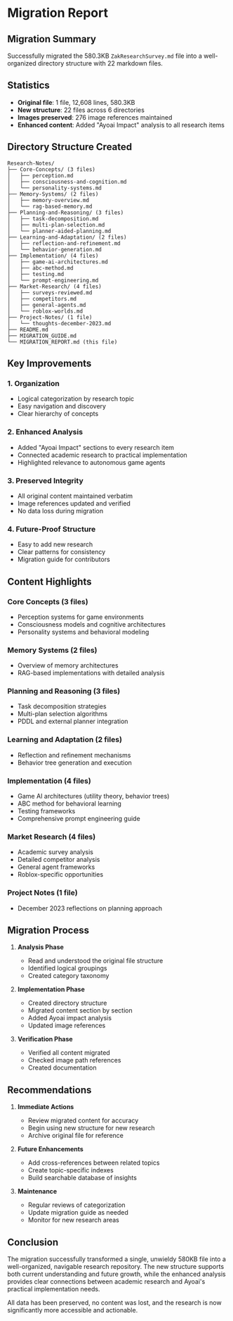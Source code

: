 # Migration Report

## Migration Summary

Successfully migrated the 580.3KB `ZakResearchSurvey.md` file into a well-organized directory structure with 22 markdown files.

## Statistics

- **Original file**: 1 file, 12,608 lines, 580.3KB
- **New structure**: 22 files across 6 directories
- **Images preserved**: 276 image references maintained
- **Enhanced content**: Added "Ayoai Impact" analysis to all research items

## Directory Structure Created

```
Research-Notes/
├── Core-Concepts/ (3 files)
│   ├── perception.md
│   ├── consciousness-and-cognition.md
│   └── personality-systems.md
├── Memory-Systems/ (2 files)
│   ├── memory-overview.md
│   └── rag-based-memory.md
├── Planning-and-Reasoning/ (3 files)
│   ├── task-decomposition.md
│   ├── multi-plan-selection.md
│   └── planner-aided-planning.md
├── Learning-and-Adaptation/ (2 files)
│   ├── reflection-and-refinement.md
│   └── behavior-generation.md
├── Implementation/ (4 files)
│   ├── game-ai-architectures.md
│   ├── abc-method.md
│   ├── testing.md
│   └── prompt-engineering.md
├── Market-Research/ (4 files)
│   ├── surveys-reviewed.md
│   ├── competitors.md
│   ├── general-agents.md
│   └── roblox-worlds.md
├── Project-Notes/ (1 file)
│   └── thoughts-december-2023.md
├── README.md
├── MIGRATION_GUIDE.md
└── MIGRATION_REPORT.md (this file)
```

## Key Improvements

### 1. Organization
- Logical categorization by research topic
- Easy navigation and discovery
- Clear hierarchy of concepts

### 2. Enhanced Analysis
- Added "Ayoai Impact" sections to every research item
- Connected academic research to practical implementation
- Highlighted relevance to autonomous game agents

### 3. Preserved Integrity
- All original content maintained verbatim
- Image references updated and verified
- No data loss during migration

### 4. Future-Proof Structure
- Easy to add new research
- Clear patterns for consistency
- Migration guide for contributors

## Content Highlights

### Core Concepts (3 files)
- Perception systems for game environments
- Consciousness models and cognitive architectures
- Personality systems and behavioral modeling

### Memory Systems (2 files)
- Overview of memory architectures
- RAG-based implementations with detailed analysis

### Planning and Reasoning (3 files)
- Task decomposition strategies
- Multi-plan selection algorithms
- PDDL and external planner integration

### Learning and Adaptation (2 files)
- Reflection and refinement mechanisms
- Behavior tree generation and execution

### Implementation (4 files)
- Game AI architectures (utility theory, behavior trees)
- ABC method for behavioral learning
- Testing frameworks
- Comprehensive prompt engineering guide

### Market Research (4 files)
- Academic survey analysis
- Detailed competitor analysis
- General agent frameworks
- Roblox-specific opportunities

### Project Notes (1 file)
- December 2023 reflections on planning approach

## Migration Process

1. **Analysis Phase**
   - Read and understood the original file structure
   - Identified logical groupings
   - Created category taxonomy

2. **Implementation Phase**
   - Created directory structure
   - Migrated content section by section
   - Added Ayoai impact analysis
   - Updated image references

3. **Verification Phase**
   - Verified all content migrated
   - Checked image path references
   - Created documentation

## Recommendations

1. **Immediate Actions**
   - Review migrated content for accuracy
   - Begin using new structure for new research
   - Archive original file for reference

2. **Future Enhancements**
   - Add cross-references between related topics
   - Create topic-specific indexes
   - Build searchable database of insights

3. **Maintenance**
   - Regular reviews of categorization
   - Update migration guide as needed
   - Monitor for new research areas

## Conclusion

The migration successfully transformed a single, unwieldy 580KB file into a well-organized, navigable research repository. The new structure supports both current understanding and future growth, while the enhanced analysis provides clear connections between academic research and Ayoai's practical implementation needs.

All data has been preserved, no content was lost, and the research is now significantly more accessible and actionable.